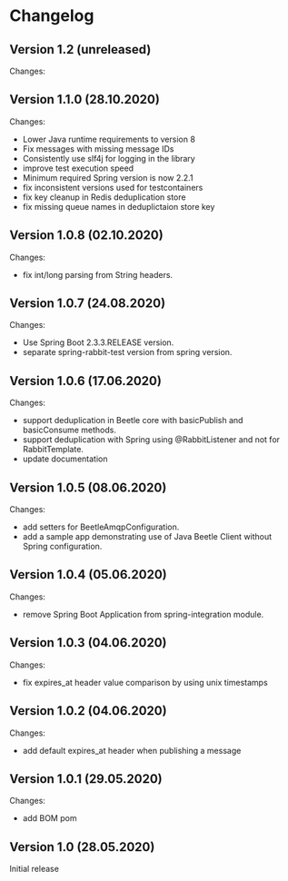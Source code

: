 Changelog
=========

Version 1.2 (unreleased)
------------------------

Changes:



Version 1.1.0 (28.10.2020)
--------------------------

Changes:

* Lower Java runtime requirements to version 8
* Fix messages with missing message IDs
* Consistently use slf4j for logging in the library
* improve test execution speed
* Minimum required Spring version is now 2.2.1
* fix inconsistent versions used for testcontainers
* fix key cleanup in Redis deduplication store
* fix missing queue names in deduplictaion store key

Version 1.0.8 (02.10.2020)
--------------------------

Changes:

* fix int/long parsing from String headers.


Version 1.0.7 (24.08.2020)
--------------------------

Changes:

* Use Spring Boot 2.3.3.RELEASE version.
* separate spring-rabbit-test version from spring version.

Version 1.0.6 (17.06.2020)
--------------------------

Changes:

* support deduplication in Beetle core with basicPublish and basicConsume methods.
* support deduplication with Spring using @RabbitListener and not for RabbitTemplate.
* update documentation

Version 1.0.5 (08.06.2020)
--------------------------

Changes:

* add setters for BeetleAmqpConfiguration.
* add a sample app demonstrating use of Java Beetle Client without Spring configuration.

Version 1.0.4 (05.06.2020)
--------------------------

Changes:

* remove Spring Boot Application from spring-integration module.


Version 1.0.3 (04.06.2020)
--------------------------

Changes:

* fix expires_at header value comparison by using unix timestamps

Version 1.0.2 (04.06.2020)
--------------------------

Changes:

* add default expires_at header when publishing a message

Version 1.0.1 (29.05.2020)
--------------------------

Changes:

* add BOM pom

Version 1.0 (28.05.2020)
------------------------

Initial release










